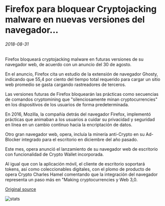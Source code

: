 # Firefox para bloquear Cryptojacking malware en nuevas versiones del navegador...

###### 2018-08-31

Firefox bloqueará cryptojacking malware en futuras versiones de su navegador web, de acuerdo con un anuncio del 30 de agosto.

En el anuncio, Firefox cita un estudio de la extensión de navegador Ghosty, indicando que 55,4 por ciento del tiempo total requerido para cargar un sitio web promedio se gasta cargando rastreadores de terceros.

Las versiones futuras de Firefox bloquearán las prácticas como secuencias de comandos cryptomining que "silenciosamente minan cryptocurrencies" en los dispositivos de los usuarios de forma predeterminada.

En 2016, Mozilla, la compañía detrás del navegador Firefox, implementó prácticas que animaban a los usuarios a cuidar su privacidad y seguridad en línea en un cambio continuo hacia la encriptación de datos.

Otro gran navegador web, opera, incluía la minería anti-Crypto en su Ad-Blocker integrado para el escritorio en diciembre del año pasado.

Este mes, opera anunció el lanzamiento de su navegador web de escritorio con funcionalidad de Crypto Wallet incorporada.

Al igual que con la aplicación móvil, el cliente de escritorio soportará tokens, así como coleccionables digitales, con el plomo de producto de opera Crypto Charles Hamel comentando que la integración del navegador representa un paso más en "Making cryptocurrencies y Web 3,0.

[Original source](https://cointelegraph.com/news/firefox-to-block-cryptojacking-malware-in-new-browser-releases)

![stats](https://c.statcounter.com/11760860/0/a89fa40b/1/ "stats")